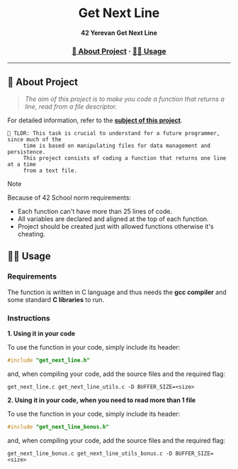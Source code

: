 <a name="readme-top"></a>
<div align="center">


  <!-- Project Name -->
  <h1>Get Next Line</h1>

  <!-- Short Description -->
  <p align="center">
	  <b>42 Yerevan Get Next Line</b><br>
  </p>

  <h3>
      <a href="#-about-project">📜 About Project</a>
    <span> · </span>
      <a href="#-usage">👨‍💻 Usage</a>
  </h3>
</div>

---

## 📜 About Project

> _The aim of this project is to make you code a function that returns a line, read from a file descriptor._

For detailed information, refer to the [**subject of this project**](en.subject.pdf).

	🚀 TLDR: This task is crucial to understand for a future programmer, since much of the 
		 time is based on manipulating files for data management and persistence.
		 This project consists of coding a function that returns one line at a time 
		 from a text file.
   
> [!NOTE]  
> Because of 42 School norm requirements:
> * Each function can't have more than 25 lines of code.
> * All variables are declared and aligned at the top of each function.
> * Project should be created just with allowed functions otherwise it's cheating.

## 👨‍💻 Usage
### Requirements

The function is written in C language and thus needs the **gcc compiler** and some standard **C libraries** to run.

### Instructions
**1. Using it in your code**

To use the function in your code, simply include its header:

```C
#include "get_next_line.h"
```
and, when compiling your code, add the source files and the required flag:

```shell
get_next_line.c get_next_line_utils.c -D BUFFER_SIZE=<size>
```

**2. Using it in your code, when you need to read more than 1 file**

To use the function in your code, simply include its header:

```C
#include "get_next_line_bonus.h"
```
and, when compiling your code, add the source files and the required flag:

```shell
get_next_line_bonus.c get_next_line_utils_bonus.c -D BUFFER_SIZE=<size>
```